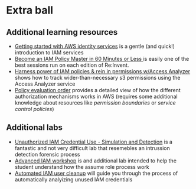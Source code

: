 # Extra ball

## Additional learning resources

* [Getting started with AWS identity services](https://www.youtube.com/watch?v=rFHnZkx7nqY) is a gentle (and quick!) introduction to IAM services
* [Become an IAM Policy Master in 60 Minutes or Less ](https://www.youtube.com/watch?v=YQsK4MtsELU) is easily one of the best sessions run on each edition of Re:Invent.
* [Harness power of IAM policies & rein in permissions w/Access Analyzer](https://www.youtube.com/watch?v=x-Kh8hKVX74) shows how to track wider-than-necessary
s3 permissions using the Access Analyzer service
* [Policy evaluation order](https://docs.aws.amazon.com/IAM/latest/UserGuide/reference_policies_evaluation-logic.html) provides a detailed view of how the different authorization
mechanisms works in AWS (requires some additional knowledge about resources like *permission boundaries* or *service control policies*)

## Additional labs

* [Unauthorized IAM Credential Use - Simulation and Detection](https://catalog.us-east-1.prod.workshops.aws/workshops/6a8ad836-10a6-4694-9a3b-f53f193041de/en-US)
is a fantastic and not very difficult lab that resemebles an intrussion detection forensic process
* [Advanced IAM workshop](../labs/60-advanced-iam-lab) is and additional lab intended to help the student understand how the assume role process work
* [Automated IAM user cleanup](https://www.wellarchitectedlabs.com/security/200_labs/200_automated_iam_user_cleanup/) will guide you through the process of
automatically analyizing unused IAM credentials
